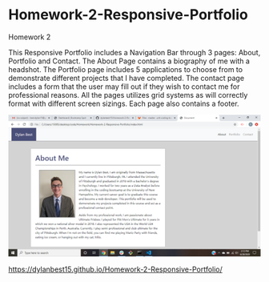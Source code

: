 # Homework-2-Responsive-Portfolio
Homework 2

This Responsive Portfolio includes a Navigation Bar through 3 pages: About, Portfolio and Contact. The About Page contains a biography of me with a headshot. The Portfolio page includes 5 applications to choose from to demonstrate different projects that I have completed. The contact page includes a form that the user may fill out if they wish to contact me for professional reasons. All the pages utilizes grid systems as will correctly format with different screen sizings. Each page also contains a footer.

![Code Refactor](screenshot-hw2.png)

https://dylanbest15.github.io/Homework-2-Responsive-Portfolio/